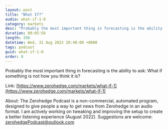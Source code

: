 ```yaml
---
layout: post
title: "What If?"
audio: what-if-1-0
category: markets
desc: "Probably the most important thing in forecasting is the ability to ask: What if something is not how you think it is?"
duration: 00:05:56
length: 356
datetime: Wed, 31 Aug 2022 20:40:00 +0000
tags: podcast
guid: what-if-1-0
order: 0
---
```

Probably the most important thing in forecasting is the ability to ask: What if something is not how you think it is?

Link: [https://www.zerohedge.com/markets/what-if-1](https://www.zerohedge.com/markets/what-if-1)

About: The Zerohedge Podcast is a non-commercial, automated program, designed to give people a way to get news from Zerohedge in an audio format.  I am actively working on tweaking and improving the setup to create a better listening experience (August 2022).  Suggestions are welcome: [zerohedgePodcast@outlook.com](mailto:zerohedgePodcast@outlook.com)